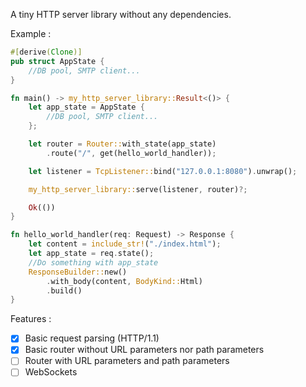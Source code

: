 A tiny HTTP server library without any dependencies.

Example :

```rust
#[derive(Clone)]
pub struct AppState {
    //DB pool, SMTP client...
}

fn main() -> my_http_server_library::Result<()> {
    let app_state = AppState {
        //DB pool, SMTP client...
    };

    let router = Router::with_state(app_state)
        .route("/", get(hello_world_handler));

    let listener = TcpListener::bind("127.0.0.1:8080").unwrap();

    my_http_server_library::serve(listener, router)?;

    Ok(())
}

fn hello_world_handler(req: Request) -> Response {
    let content = include_str!("./index.html");
    let app_state = req.state();
    //Do something with app_state
    ResponseBuilder::new()
        .with_body(content, BodyKind::Html)
        .build()
}
```

Features :

- [x] Basic request parsing (HTTP/1.1)
- [x] Basic router without URL parameters nor path parameters
- [ ] Router with URL parameters and path parameters
- [ ] WebSockets
